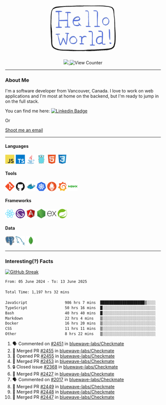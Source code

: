 <div align="center">
    <img src="./img/hello_world.webp" height="200px" width="">
    <div>
        <a href="https://www.linkedin.com/in/ajhollid">
            <img src="https://img.shields.io/badge/LinkedIn-blue"/>
        </a>
        <img src="https://komarev.com/ghpvc/?username=ajhollid&color=yellow" alt="View Counter">
    </div>
</div>

---

### About Me

I'm a software developer from Vancouver, Canada. I love to work on web applications and I'm most at home on the backend, but I'm ready to jump in on the full stack.

You can find me here: [![Linkedin Badge](https://img.shields.io/badge/-ajhollid-blue?style=flat&logo=Linkedin&logoColor=white)](https://www.linkedin.com/in/ajhollid)

Or

[Shoot me an email](mailto:ajhollid@gmail.com)

---

#### Languages

<div>
    <img src="./img/devicons/javascript-original.svg" width=30 height=30 alt="JavaScript">
    <img src="/img/devicons/typescript-original.svg" width=30 height=30 alt="TypeScript">
    <img src="./img/devicons/java-original.svg" width=30 height=30 alt="Java">
    <img src="./img/devicons/go-original.svg" width=30 height=30 alt="Golang">
    <img src="./img/devicons/html5-original.svg" width=30 height=30 alt="HTML 5">
    <img src="./img/devicons/css3-original.svg" width=30 height=30 alt="CSS 3">
</div>

#### Tools

<div>
    <img src="./img/devicons/git-original.svg" width=30 height=30 alt="Git">
    <img src="./img/devicons/github-original.svg" width=30 height=30 alt="Github">
    <img src="./img/devicons/docker-original.svg" width=30 
    height=30 alt="Docker">
    <img src="./img/devicons/kubernetes-original.svg" width=30 height=30 alt="K8">
    <img src="./img/devicons/prometheus-original.svg" width=30 height=30 alt="Prometheus">
    <img src="./img/devicons/grafana-original.svg" width=30 height=30 alt="Grafana">
    <img src="./img/devicons/nginx-original.svg" width=30 height=30 alt="Nginx">
</div>

#### Frameworks

<div>
    <img src="./img/devicons/react-original.svg" width=30 height=30 alt="React">
    <img src="./img/devicons/gatsby-original.svg" width=30 height=30 alt="Gatsby">
    <img src="./img/devicons/angularjs-original.svg" width=30 height=30 alt="AngularJS">
    <img src="./img/devicons/nodejs-original.svg" width=30 height=30 alt="NodeJS">
    <img src="./img/devicons/express-original.svg" width=30 height=30 alt="Express">
    <img src="./img/devicons/spring-original.svg" width=30 height=30 alt="Spring">
</div>

#### Data

<div>
    <img src="./img/devicons/postgresql-original.svg" width=30 height=30 alt="Postgresql">
    <img src="./img/devicons/mysql-original.svg" width=30 height=30 alt="Mysql">
    <img src="./img/devicons/mongodb-original.svg" width=30 height=30 alt="MongoDB">
</div>

---

### Interesting(?) Facts

[![GitHub Streak](http://github-readme-streak-stats.herokuapp.com?user=ajhollid)](https://git.io/streak-stats)

 <!--START_SECTION:waka-->

```txt
From: 05 June 2024 - To: 13 June 2025

Total Time: 1,197 hrs 32 mins

JavaScript                 986 hrs 7 mins  ████████████████████▒░░░░   81.77 %
TypeScript                 50 hrs 16 mins  █░░░░░░░░░░░░░░░░░░░░░░░░   04.17 %
Bash                       40 hrs 40 mins  █░░░░░░░░░░░░░░░░░░░░░░░░   03.37 %
Markdown                   22 hrs 4 mins   ▒░░░░░░░░░░░░░░░░░░░░░░░░   01.83 %
Docker                     16 hrs 20 mins  ▒░░░░░░░░░░░░░░░░░░░░░░░░   01.35 %
CSS                        11 hrs 11 mins  ▒░░░░░░░░░░░░░░░░░░░░░░░░   00.93 %
Other                      8 hrs 22 mins   ▒░░░░░░░░░░░░░░░░░░░░░░░░   00.69 %
```

<!--END_SECTION:waka-->


<!--START_SECTION:activity-->
1. 🗣 Commented on [#2451](https://github.com/bluewave-labs/Checkmate/pull/2451#issuecomment-2973685842) in [bluewave-labs/Checkmate](https://github.com/bluewave-labs/Checkmate)
2. 🎉 Merged PR [#2455](https://github.com/bluewave-labs/Checkmate/pull/2455) in [bluewave-labs/Checkmate](https://github.com/bluewave-labs/Checkmate)
3. 💪 Opened PR [#2455](https://github.com/bluewave-labs/Checkmate/pull/2455) in [bluewave-labs/Checkmate](https://github.com/bluewave-labs/Checkmate)
4. 🎉 Merged PR [#2453](https://github.com/bluewave-labs/Checkmate/pull/2453) in [bluewave-labs/Checkmate](https://github.com/bluewave-labs/Checkmate)
5. 🔒 Closed issue [#2368](https://github.com/bluewave-labs/Checkmate/issues/2368) in [bluewave-labs/Checkmate](https://github.com/bluewave-labs/Checkmate)
6. 🎉 Merged PR [#2427](https://github.com/bluewave-labs/Checkmate/pull/2427) in [bluewave-labs/Checkmate](https://github.com/bluewave-labs/Checkmate)
7. 🗣 Commented on [#2017](https://github.com/bluewave-labs/Checkmate/issues/2017#issuecomment-2972461033) in [bluewave-labs/Checkmate](https://github.com/bluewave-labs/Checkmate)
8. 🎉 Merged PR [#2449](https://github.com/bluewave-labs/Checkmate/pull/2449) in [bluewave-labs/Checkmate](https://github.com/bluewave-labs/Checkmate)
9. 🎉 Merged PR [#2448](https://github.com/bluewave-labs/Checkmate/pull/2448) in [bluewave-labs/Checkmate](https://github.com/bluewave-labs/Checkmate)
10. 🎉 Merged PR [#2447](https://github.com/bluewave-labs/Checkmate/pull/2447) in [bluewave-labs/Checkmate](https://github.com/bluewave-labs/Checkmate)
<!--END_SECTION:activity-->
